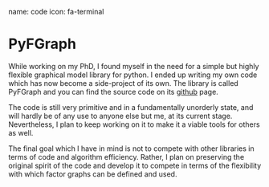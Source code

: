 name: code
icon: fa-terminal

# PyFGraph

While working on my PhD, I found myself in the need for a simple but highly
flexible graphical model library for python.  I ended up writing my own code
which has now become a side-project of its own.  The library is called PyFGraph
and you can find the source code on its [<span class="icon fa fa-github-alt
fa-lg"></span> github][github] page.

The code is still very primitive and in a fundamentally unorderly state, and
will hardly be of any use to anyone else but me, at its current stage.
Nevertheless, I plan to keep working on it to make it a viable tools for others
as well.

The final goal which I have in mind is not to compete with other libraries in
terms of code and algorithm efficiency.  Rather, I plan on preserving the
original spirit of the code and develop it to compete in terms of the
flexibility with which factor graphs can be defined and used.

[github]: https://github.com/bigblindbais/pyfgraph "PyFGraph"

